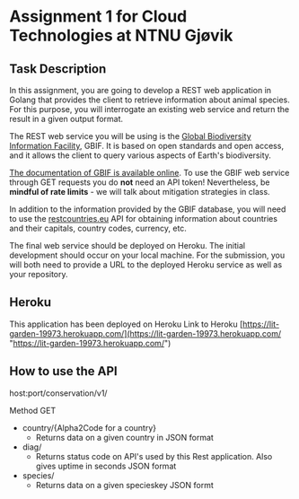 # Assignment 1 for Cloud Technologies at NTNU Gjøvik
## Task Description
In this assignment, you are going to develop a REST web application in Golang that provides the client to retrieve information about animal species. For this purpose, you will interrogate an existing web service and return the result in a given output format.

The REST web service you will be using is the [Global Biodiversity Information Facility](https://www.gbif.org/what-is-gbif), GBIF. It is based on open standards and open access, and it allows the client to query various aspects of Earth's biodiversity.

[The documentation of GBIF is available online](https://www.gbif.org/developer/summary). To use the GBIF web service through GET requests you do **not** need an API token! Nevertheless, be **mindful of rate limits** - we will talk about mitigation strategies in class.

In addition to the information provided by the GBIF database, you will need to use the [restcountries.eu](https://restcountries.eu) API for obtaining information about countries and their capitals, country codes, currency, etc.

The final web service should be deployed on Heroku. The initial development should occur on your local machine. For the submission, you will both need to provide a URL to the deployed Heroku service as well as your repository.
## Heroku
This application has been deployed on Heroku 
Link to Heroku [https://lit-garden-19973.herokuapp.com/](https://lit-garden-19973.herokuapp.com/ "https://lit-garden-19973.herokuapp.com/")

## How to use the API

host:port/conservation/v1/
												
Method GET
 - country/{Alpha2Code for a country}
	 - Returns data on a given country in JSON format
 - diag/
	 - Returns status code on API's used by this Rest application. Also gives uptime in seconds JSON format
 - species/
	 - Returns data on a given specieskey JSON formt

